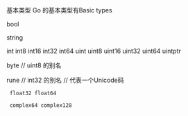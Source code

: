 基本类型
Go 的基本类型有Basic types

bool

string

int  int8  int16  int32  int64
uint uint8 uint16 uint32 uint64 uintptr

byte // uint8 的别名

rune // int32 的别名
     // 代表一个Unicode码

     float32 float64

     complex64 complex128
